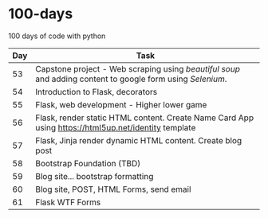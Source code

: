 # 100-days
100 days of code with python
 
|Day   |Task   |
|---|---|
| 53  | Capstone project - Web scraping using *beautiful soup* and adding content to google form using *Selenium*.  |
| 54  | Introduction to Flask, decorators  |
| 55 | Flask, web development - Higher lower game  |
| 56 | Flask, render static HTML content. Create Name Card App using https://html5up.net/identity template|
| 57 | Flask, Jinja render dynamic HTML content. Create blog post |
| 58 | Bootstrap Foundation (TBD)|
| 59 | Blog site... bootstrap formatting |
| 60 | Blog site, POST, HTML Forms, send email |
| 61 | Flask WTF Forms |